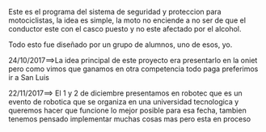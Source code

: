 Este es el programa del sistema de seguridad y proteccion para motociclistas, la idea es simple, la moto no enciende a no ser de que el conductor este con el casco puesto y no este afectado por el alcohol.

Todo esto fue diseñado por un grupo de alumnos, uno de esos, yo.


24/10/2017==>La idea principal de este proyecto era presentarlo en la oniet pero como vimos que ganamos en otra competencia todo paga preferimos ir a San Luis

22/11/2017==> El 1 y 2 de diciembre presentamos en robotec que es un evento de robotica que se organiza en una universidad tecnologica y queremos hacer que funcione lo mejor posible para esa fecha, tambien tenemos pensado implementar muchas cosas mas pero esta en proceso
